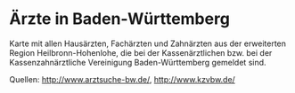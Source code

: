 # Ärzte in Baden-Württemberg
Karte mit allen Hausärzten, Fachärzten und Zahnärzten aus der erweiterten Region Heilbronn-Hohenlohe, die bei der Kassenärztlichen bzw. bei der Kassenzahnärztliche Vereinigung Baden-Württemberg gemeldet sind.

Quellen: http://www.arztsuche-bw.de/, http://www.kzvbw.de/